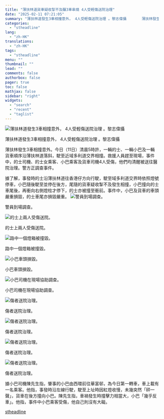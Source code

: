 ```yaml
---
title: "薄扶林道貨車疑收掣不及釀3車串燒 4人受輕傷送院治理"
date: "2025-02-11 07:21:05"
summary: "薄扶林道發生3車相撞意外， 4人受輕傷送院治理 。黎志偉攝       薄扶林發生3車相撞意..."
categories:
  - "stheadline"
lang:
  - "zh-HK"
translations:
  - "zh-HK"
tags:
  - "stheadline"
menu: ""
thumbnail: ""
lead: ""
comments: false
authorbox: false
pager: true
toc: false
mathjax: false
sidebar: "right"
widgets:
  - "search"
  - "recent"
  - "taglist"
---
```


![薄扶林道發生3車相撞意外， 4人受輕傷送院治理 。黎志偉攝](https://image.stheadline.com/f/680p0/0x0/100/none/bcc0b3847a0d13a97423b1a4485beab5/stheadline/inewsmedia/20250211/_2025021107124319804.jpg)

薄扶林道發生3車相撞意外， 4人受輕傷送院治理 。黎志偉攝




薄扶林發生3車相撞意外。今日（11日）清晨5時許，一輛的士、一輛小巴及一輛貨車順序沿薄扶林道落斜，駛至近域多利道交界相撞。救援人員趕至現場，事件中，的士司機、的士女乘客、小巴乘客及貨車司機4人受傷，他們均清醒被送往醫院治理。警方正調查事件。

據了解，事發時的士沿薄扶林道往香港仔方向行駛，駛至域多利道交界時依照燈號停車，小巴隨後駛至並停在後方，尾隨的貨車疑收掣不及發生相撞，小巴撞向的士車尾後，再衝向右側燈柱才停下，的士亦被撞至衝前。事件中，小巴及貨車的車頭嚴重損毀，的士車尾亦損毀嚴重。
 ![警員到場調查。](https://image.hkhl.hk/f/1024p0/0x0/100/none/240b98f8226f6c539f88aa42f16e89f3/2025-02/KakaoTalk_Photo_2025-02-11-07-01-11_010.jpeg)


警員到場調查。



 ![的士上兩人受傷送院。](https://image.hkhl.hk/f/1024p0/0x0/100/none/7768443c74aedfd088737ebab60b8ae5/2025-02/KakaoTalk_Photo_2025-02-11-07-01-14_011.jpeg)


的士上兩人受傷送院。



 ![路中一個燈箱被撞毀。](https://image.hkhl.hk/f/1024p0/0x0/100/none/c17be188c0fad37aebd228b7be352abc/2025-02/KakaoTalk_Photo_2025-02-11-07-01-17_012.jpeg)


路中一個燈箱被撞毀。



 ![小巴車頭損毀。](https://image.hkhl.hk/f/1024p0/0x0/100/none/e1f5b23bfa4d3a20c8964fe5faab6105/2025-02/KakaoTalk_Photo_2025-02-11-07-01-07_008.jpeg)


小巴車頭損毀。



 ![小巴司機在現場協助調查。](https://image.hkhl.hk/f/1024p0/0x0/100/none/adad2f67a8d4b93a67f0beb4acb8c541/2025-02/KakaoTalk_Photo_2025-02-11-07-00-58_005.jpeg)


小巴司機在現場協助調查。



 ![傷者送院治理。](https://image.hkhl.hk/f/1024p0/0x0/100/none/8116611996192a76482df7dbe815c7b4/2025-02/KakaoTalk_Photo_2025-02-11-07-00-22_006.jpeg)


傷者送院治理。



 ![傷者送院治理。](https://image.hkhl.hk/f/1024p0/0x0/100/none/2ddfdd6144facabb6dac09e2c243cf82/2025-02/KakaoTalk_Photo_2025-02-11-07-00-09_002.jpeg)


傷者送院治理。



 ![傷者送院治理。](https://image.hkhl.hk/f/1024p0/0x0/100/none/7d8b46e89024f8cac66401d4a2587fec/2025-02/KakaoTalk_Photo_2025-02-11-07-00-09_001.jpeg)


傷者送院治理。



 ![傷者送院治理。](https://image.hkhl.hk/f/1024p0/0x0/100/none/b318cf0fad6a9c5358f3eb43ec927817/2025-02/KakaoTalk_Photo_2025-02-11-07-00-20_005.jpeg)


傷者送院治理。




據小巴司機陳先生指，肇事的小巴由西環前往華富邨，為今日第一轉車，車上載有一名乘客。他指，事發時沿左線行駛，駛至上址時因紅燈收慢，未幾突然「砰一聲」，貨車在後方撞向小巴。陳先生指，車禍發生時撞擊力相當大，小巴「幾乎反車」。他指，事件中小巴乘客受傷，他自己則沒有大礙。

[stheadline](https://std.stheadline.com/realtime/article/2052004/即時-港聞-薄扶林道貨車疑收掣不及釀3車串燒-4人受輕傷送院治理)
